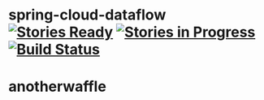 # spring-cloud-dataflow [![Stories Ready](https://badge.waffle.io/spring-cloud/spring-cloud-dataflow.svg?label=ready&title=Ready)](http://waffle.io/spring-cloud/spring-cloud-dataflow) [![Stories in Progress](https://badge.waffle.io/spring-cloud/spring-cloud-dataflow.svg?label=In%20Progress&title=In%20Progress)](http://waffle.io/spring-cloud/spring-cloud-dataflow) [![Build Status](http://build.spring.io/plugins/servlet/buildStatusImage/SCD-BMASTER)](https://build.spring.io/browse/SCD-BMASTER)
# anotherwaffle


